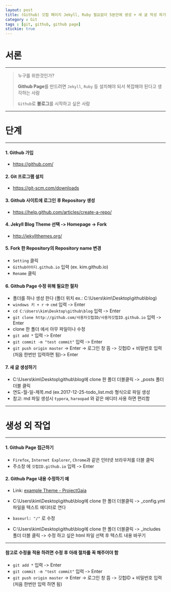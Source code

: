 ```yaml
---
layout: post
title: (Github) 깃헙 페이지 Jekyll, Ruby 필요없이 5분안에 생성 + 새 글 작성 하기
category : Git
tags : [git, github, github page]
stickie: true
---
```


# 서론
***
> 누구를 위한것인가?
>
> **Github Page**를 만드려면 `Jekyll`, `Ruby` 등 설치해야 되서 복잡해야 된다고 생각하는 사람
>
> `Github`로 **블로그**를 시작하고 싶은 사람

***
# 단계
***
#### 1. Github 가입
  - https://github.com/

#### 2. Git 프로그램 설치
  - https://git-scm.com/downloads

#### 3. Github 사이트에 로그인 후 Repository 생성
  - https://help.github.com/articles/create-a-repo/   

#### 4. Jekyll Blog Theme 선택 -> Homepage -> Fork
  - http://jekyllthemes.org/

#### 5. Fork 한 Repository의  Repository name 변경
  - `Setting` 클릭
  - `Github아이디.github.io` 입력 (ex. kim.github.io)
  - `Rename` 클릭  

#### 6. Github Page 수정 위해 필요한 절차
  - 폴더를 하나 생성 한다 (폴더 위치 ex.: C:\Users\kim\Desktop\github\blog)
  - `windows 키 + r` -> `cmd` 입력 -> Enter
  - `cd C:\Users\kim\Desktop\github\blog` 입력 -> Enter
  - `git clone http://github.com/사용자깃헙ID/사용자깃헙ID.github.io` 입력 -> Enter
  - clone 한 폴더 에서 아무 파일이나 수정
  - `git add *` 입력 -> Enter
  - `git commit -m "test commit"` 입력 -> Enter
  - `git push origin master` -> Enter -> 로그인 창 뜸 -> 깃헙ID + 비밀번호 입력 (처음 한번만 입력하면 됨)-> Enter

#### 7. 새 글 생성하기
  - C:\Users\kim\Desktop\github\blog에 clone 한 폴더 더블클릭 -> _posts 폴더 더블 클릭
  - 연도-월-일-제목.md (ex.2017-12-25-todo_list.md) 형식으로 파일 생성
  - 참고: md 파일 생성시 `typora`, `haroopad` 와 같은 에디터 사용 하면 편리함

***
# 생성 외 작업
***
#### 1. Github Page 접근하기
  - `Firefox`, `Internet Explorer`, `Chrome`과 같은 인터넷 브라우저를 더블 클릭
  - 주소창 에 `깃헙ID.github.io` 입력 -> Enter

#### 2. Github Page 내용 수정하기 예
  - Link: [example Theme - ProjectGaia](https://github.com/szhielelp/JekyllTheme-ProjectGaia)

  - C:\Users\kim\Desktop\github\blog에 clone 한 폴더 더블클릭 -> _config.yml 파일을 텍스트 에디터로 연다 

  - `baseurl: "/"` 로 수정

  - C:\Users\kim\Desktop\github\blog에 clone 한 폴더 더블클릭 -> 
    _includes 폴더 더블 클릭 -> 수정 하고 싶은 html 파일 선택 후 텍스트 내용 바꾸기

***


#### 참고로 수정을 적용 하려면 수정 후 아래 절차를 꼭 해주어야 함
  - `git add *` 입력 -> Enter
  - `git commit -m "test commit"` 입력 -> Enter
  - `git push origin master` -> Enter -> 로그인 창 뜸 -> 깃헙ID + 비밀번호 입력 (처음 한번만 입력 하면 됨)

